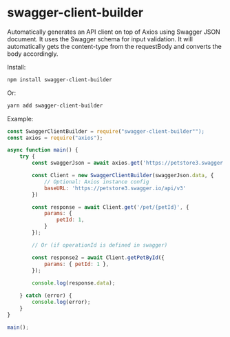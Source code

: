 # swagger-client-builder

Automatically generates an API client on top of Axios using Swagger JSON document.
It uses the Swagger schema for input validation.
It will automatically gets the content-type from the requestBody and converts the body accordingly.

Install:

```bash
npm install swagger-client-builder
```

Or:

```bash
yarn add swagger-client-builder
```

Example:

```javascript
const SwaggerClientBuilder = require("swagger-client-builder"");
const axios = require("axios");

async function main() {
    try {
        const swaggerJson = await axios.get('https://petstore3.swagger.io/api/v3/openapi.json');

        const Client = new SwaggerClientBuilder(swaggerJson.data, {
            // Optional: Axios instance config
            baseURL: 'https://petstore3.swagger.io/api/v3'
        })

        const response = await Client.get('/pet/{petId}', {
            params: {
                petId: 1,
            }
        });

        // Or (if operationId is defined in swagger)

        const response2 = await Client.getPetById({
            params: { petId: 1 },
        });
        
        console.log(response.data);

    } catch (error) {
        console.log(error);
    }
}

main();
```
